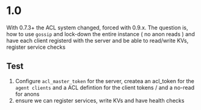 # 1.0

With 0.7.3+ the ACL system changed, forced with 0.9.x. The question is, how to use `gossip` and lock-down the entire instance ( no anon reads )
and have each client registerd with the server and be able to read/write KVs, register service checks

## Test

1. Configure `acl_master_token` for the server, createa an acl_token for the `agent clients` and a ACL defintion for the client tokens / and a no-read for anons 
2. ensure we can register services, write KVs and have health checks
